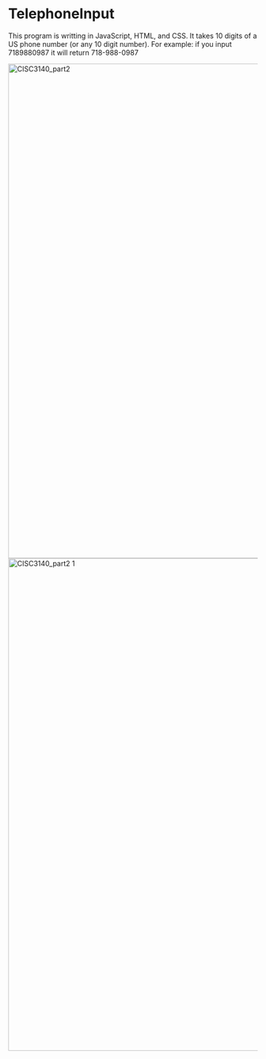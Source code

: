 # TelephoneInput
This program is writting in JavaScript, HTML, and CSS. It takes 10 digits of a US phone number (or any 10 digit number). 
For example: if you input 7189880987 it will return 718-988-0987

<img width="999" alt="CISC3140_part2" src="https://user-images.githubusercontent.com/54846333/80775550-f21d0a00-8b2d-11ea-9d29-25a084741e64.png">

<img width="995" alt="CISC3140_part2 1" src="https://user-images.githubusercontent.com/54846333/80775893-f564c580-8b2e-11ea-8303-1fd55b49a8cc.png">
